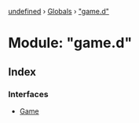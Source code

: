 [undefined](../README.md) › [Globals](../globals.md) › ["game.d"](_game_d_.md)

# Module: "game.d"

## Index

### Interfaces

* [Game](../interfaces/_game_d_.game.md)

